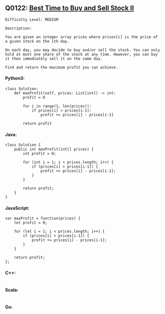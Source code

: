 ## Q0122: [Best Time to Buy and Sell Stock II](https://leetcode.com/problems/best-time-to-buy-and-sell-stock-ii/)

```
Difficulty Level: MEDIUM
```

```
Description:

You are given an integer array prices where prices[i] is the price of a given stock on the ith day.

On each day, you may decide to buy and/or sell the stock. You can only hold at most one share of the stock at any time. However, you can buy it then immediately sell it on the same day.

Find and return the maximum profit you can achieve.
```

#### Python3:

```
class Solution:
    def maxProfit(self, prices: List[int]) -> int:
        profit = 0

        for i in range(1, len(prices)):
            if prices[i] > prices[i-1]:
                profit += prices[i] - prices[i-1]

        return profit
```

#### Java:

```
class Solution {
    public int maxProfit(int[] prices) {
        int profit = 0;

        for (int i = 1; i < prices.length; i++) {
            if (prices[i] > prices[i-1]) {
                profit += prices[i] - prices[i-1];
            }
        }

        return profit;
    }
}
```

#### JavaScript:

```
var maxProfit = function(prices) {
    let profit = 0;

    for (let i = 1; i < prices.length; i++) {
        if (prices[i] > prices[i-1]) {
            profit += prices[i] - prices[i-1];
        }
    }

    return profit;
};
```

#### C++:

```

```

#### Scala:

```

```

#### Go:

```

```